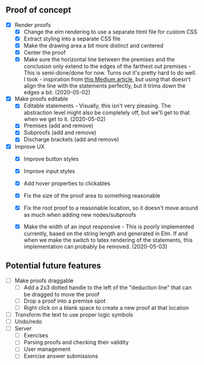 ## Proof of concept

- [x] Render proofs
  - [x] Change the elm rendering to use a separate html file for custom CSS
  - [x] Extract styling into a separate CSS file
  - [x] Make the drawing area a bit more distinct and centered
  - [x] Center the proof
  - [x] Make sure the horizontal line between the premises and the conclusion only
        extend to the edges of the farthest out premises
        - This is semi-done/done for now. Turns out it's pretty hard to do well. I took
        - inspiration from [this Medium article](https://medium.com/@ross.angus/sitemaps-and-dom-structure-from-nested-unordered-lists-eab2b02950cf),
          but using that doesn't align the line with the statements perfectly, but it
          trims down the edges a bit. (2020-05-02)
- [x] Make proofs editable
  - [x] Editable statements
        - Visually, this isn't very pleasing. The abstraction level might also be
          completely off, but we'll get to that when we get to it. (2020-05-02)
  - [x] Premises (add and remove)
  - [x] Subproofs (add and remove)
  - [x] Discharge brackets (add and remove)
- [x] Improve UX
  - [x] Improve button styles
  - [x] Improve input styles
  - [x] Add hover properties to clickables
  - [x] Fix the size of the proof area to something reasonable
  - [x] Fix the root proof to a reasonable location, so it doesn't move around as much
        when adding new nodes/subproofs
  - [x] Make the width of an input responsive
        - This is poorly implemented currently, based on the string length and generated
          in Elm. If and when we make the switch to latex rendering of the statements,
          this implementation can probably be removed. (2020-05-03)


## Potential future features

- [ ] Make proofs draggable
  - [ ] Add a 2x3 dotted handle to the left of the "deduction line" that can be dragged
        to move the proof
  - [ ] Drop a proof into a premise spot
  - [ ] Right click on a blank space to create a new proof at that location
- [ ] Transform the text to use proper logic symbols
- [ ] Undo/redo
- [ ] Server
  - [ ] Exercises
  - [ ] Parsing proofs and checking their validity
  - [ ] User management
  - [ ] Exercise answer submissions
